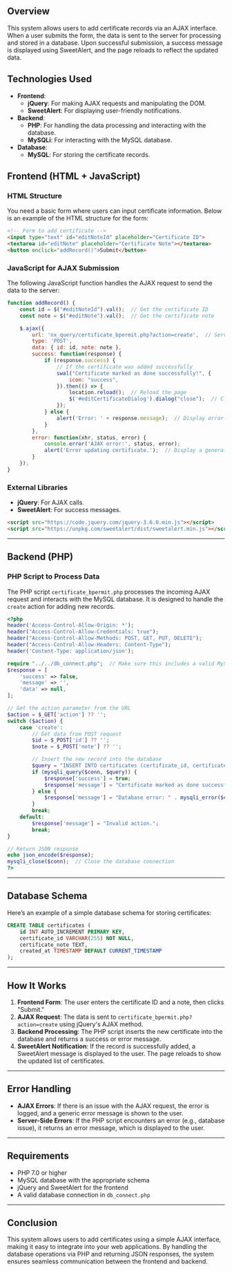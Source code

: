 ## Overview

This system allows users to add certificate records via an AJAX interface. When a user submits the form, the data is sent to the server for processing and stored in a database. Upon successful submission, a success message is displayed using SweetAlert, and the page reloads to reflect the updated data.

## Technologies Used

- **Frontend**:
  - **jQuery**: For making AJAX requests and manipulating the DOM.
  - **SweetAlert**: For displaying user-friendly notifications.
- **Backend**:
  - **PHP**: For handling the data processing and interacting with the database.
  - **MySQLi**: For interacting with the MySQL database.
- **Database**:
  - **MySQL**: For storing the certificate records.

## Frontend (HTML + JavaScript)

### HTML Structure

You need a basic form where users can input certificate information. Below is an example of the HTML structure for the form:

```html
<!-- Form to add certificate -->
<input type="text" id="editNoteId" placeholder="Certificate ID">
<textarea id="editNote" placeholder="Certificate Note"></textarea>
<button onclick="addRecord()">Submit</button>
```

### JavaScript for AJAX Submission

The following JavaScript function handles the AJAX request to send the data to the server:

```javascript
function addRecord() {
    const id = $("#editNoteId").val();  // Get the certificate ID
    const note = $("#editNote").val();  // Get the certificate note

    $.ajax({
        url: 'nx_query/certificate_bpermit.php?action=create',  // Server-side script
        type: 'POST',
        data: { id: id, note: note },
        success: function(response) {
            if (response.success) {
                // If the certificate was added successfully
                swal("Certificate marked as done successfully!", {
                    icon: "success",
                }).then(() => {
                    location.reload();  // Reload the page
                    $('#editCertificateDialog').dialog("close");  // Close the dialog if needed
                });
            } else {
                alert('Error: ' + response.message);  // Display error message
            }
        },
        error: function(xhr, status, error) {
            console.error('AJAX error:', status, error);
            alert('Error updating certificate.');  // Display a general error message
        }
    });
}
```

### External Libraries

- **jQuery**: For AJAX calls.
- **SweetAlert**: For success messages.

```html
<script src="https://code.jquery.com/jquery-3.6.0.min.js"></script>
<script src="https://unpkg.com/sweetalert/dist/sweetalert.min.js"></script>
```

---

## Backend (PHP)

### PHP Script to Process Data

The PHP script `certificate_bpermit.php` processes the incoming AJAX request and interacts with the MySQL database. It is designed to handle the `create` action for adding new records.

```php
<?php
header('Access-Control-Allow-Origin: *');
header("Access-Control-Allow-Credentials: true");
header("Access-Control-Allow-Methods: POST, GET, PUT, DELETE");
header("Access-Control-Allow-Headers: Content-Type");
header('Content-Type: application/json');

require "../../db_connect.php";  // Make sure this includes a valid MySQLi connection
$response = [
    'success' => false,
    'message' => '',
    'data' => null,
];

// Get the action parameter from the URL
$action = $_GET['action'] ?? '';
switch ($action) {
    case 'create':
        // Get data from POST request
        $id = $_POST['id'] ?? '';
        $note = $_POST['note'] ?? '';

        // Insert the new record into the database
        $query = "INSERT INTO certificates (certificate_id, certificate_note) VALUES ('$id', '$note')";
        if (mysqli_query($conn, $query)) {
            $response['success'] = true;
            $response['message'] = "Certificate marked as done successfully!";
        } else {
            $response['message'] = "Database error: " . mysqli_error($conn);
        }
        break;
    default:
        $response['message'] = "Invalid action.";
        break;
}

// Return JSON response
echo json_encode($response);
mysqli_close($conn);  // Close the database connection
?>
```

---

## Database Schema

Here’s an example of a simple database schema for storing certificates:

```sql
CREATE TABLE certificates (
    id INT AUTO_INCREMENT PRIMARY KEY,
    certificate_id VARCHAR(255) NOT NULL,
    certificate_note TEXT,
    created_at TIMESTAMP DEFAULT CURRENT_TIMESTAMP
);
```

---

## How It Works

1. **Frontend Form**: The user enters the certificate ID and a note, then clicks "Submit."
2. **AJAX Request**: The data is sent to `certificate_bpermit.php?action=create` using jQuery's AJAX method.
3. **Backend Processing**: The PHP script inserts the new certificate into the database and returns a success or error message.
4. **SweetAlert Notification**: If the record is successfully added, a SweetAlert message is displayed to the user. The page reloads to show the updated list of certificates.

---

## Error Handling

- **AJAX Errors**: If there is an issue with the AJAX request, the error is logged, and a generic error message is shown to the user.
- **Server-Side Errors**: If the PHP script encounters an error (e.g., database issue), it returns an error message, which is displayed to the user.

---

## Requirements

- PHP 7.0 or higher
- MySQL database with the appropriate schema
- jQuery and SweetAlert for the frontend
- A valid database connection in `db_connect.php`

---

## Conclusion

This system allows users to add certificates using a simple AJAX interface, making it easy to integrate into your web applications. By handling the database operations via PHP and returning JSON responses, the system ensures seamless communication between the frontend and backend.

